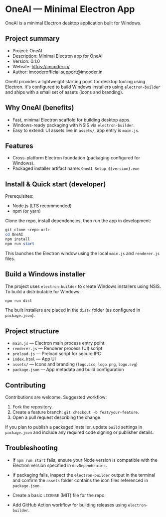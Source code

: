 # OneAI — Minimal Electron App

OneAI is a minimal Electron desktop application built for Windows. 

## Project summary

- Project: OneAI
- Description: Minimal Electron app for OneAI
- Version: 0.1.0
- Website: https://imcoder.in/
- Author: imcoderofficial <support@imcoder.in>

OneAI provides a lightweight starting point for desktop tooling using Electron. It's configured to build Windows installers using `electron-builder` and ships with a small set of assets (icons and branding).

## Why OneAI (benefits)

- Fast, minimal Electron scaffold for building desktop apps.
- Windows-ready packaging with NSIS via `electron-builder`.
- Easy to extend: UI assets live in `assets/`, app entry is `main.js`.

## Features

- Cross-platform Electron foundation (packaging configured for Windows).
- Packaged installer artifact name: `OneAI Setup ${version}.exe`

## Install & Quick start (developer)

Prerequisites:

- Node.js (LTS recommended)
- npm (or yarn)

Clone the repo, install dependencies, then run the app in development:

```powershell
git clone <repo-url>
cd OneAI
npm install
npm run start
```

This launches the Electron window using the local `main.js` and `renderer.js` files.

## Build a Windows installer

The project uses `electron-builder` to create Windows installers using NSIS. To build a distributable for Windows:

```powershell
npm run dist
```

The built installers are placed in the `dist/` folder (as configured in `package.json`).

## Project structure

- `main.js` — Electron main process entry point
- `renderer.js` — Renderer process (UI) script
- `preload.js` — Preload script for secure IPC
- `index.html` — App UI
- `assets/` — Icons and branding (`logo.ico`, `logo.png`, `logo.svg`)
- `package.json` — App metadata and build configuration

## Contributing

Contributions are welcome. Suggested workflow:

1. Fork the repository.
2. Create a feature branch: `git checkout -b feat/your-feature`.
3. Open a pull request describing the change.

If you plan to publish a packaged installer, update `build` settings in `package.json` and include any required code signing or publisher details.

## Troubleshooting

- If `npm run start` fails, ensure your Node version is compatible with the Electron version specified in `devDependencies`.
- If packaging fails, inspect the `electron-builder` output in the terminal and confirm the `assets` folder contains the icon files referenced in `package.json`.


- Create a basic `LICENSE` (MIT) file for the repo.
- Add GitHub Action workflow for building releases using `electron-builder`.

